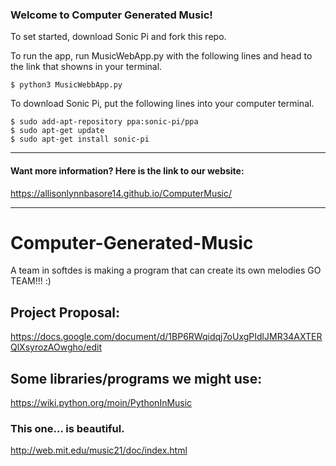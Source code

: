 
### Welcome to Computer Generated Music!

To set started, download Sonic Pi and fork this repo.

To run the app, run MusicWebApp.py with the following lines and head to the link that showns in your terminal.
```
$ python3 MusicWebbApp.py
```
To download Sonic Pi, put the following lines into your computer terminal.
```
$ sudo add-apt-repository ppa:sonic-pi/ppa
$ sudo apt-get update
$ sudo apt-get install sonic-pi
```

***** 

#### Want more information? Here is the link to our website:
https://allisonlynnbasore14.github.io/ComputerMusic/

***** 

# Computer-Generated-Music
A team in softdes is making a program that can create its own melodies
GO TEAM!!! :)


## Project Proposal:
https://docs.google.com/document/d/1BP6RWqidqj7oUxgPIdlJMR34AXTERQlXsyrozAOwgho/edit


## Some libraries/programs we might use:
https://wiki.python.org/moin/PythonInMusic
### This one... is beautiful. 
http://web.mit.edu/music21/doc/index.html


